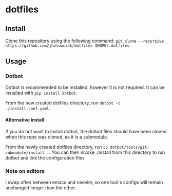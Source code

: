 # dotfiles
## Install
Clone this repository using the following command: `git clone --recursive https://github.com/jholowczak/dotfiles $HOME/.dotfiles`
## Usage
### Dotbot
Dotbot is recommended to be installed, however it is not required. It can be installed with `pip install dotbot`.

From the new created dotfiles directory, run `dotbot -c ./install.conf.yaml`.

#### Alternative install 
If you do not want to install dotbot, the dotbot files should have been cloned when this repo was cloned, as it is a submodule.

From the newly created dotfiles directory, run `cp dotbot/tools/git-submodule/install .`.
You can then invoke ./install from this directory to run dotbot and link the configuration files

### Note on editors
I swap often between emacs and neovim, so one tool's configs will remain unchanged longer than the other.
